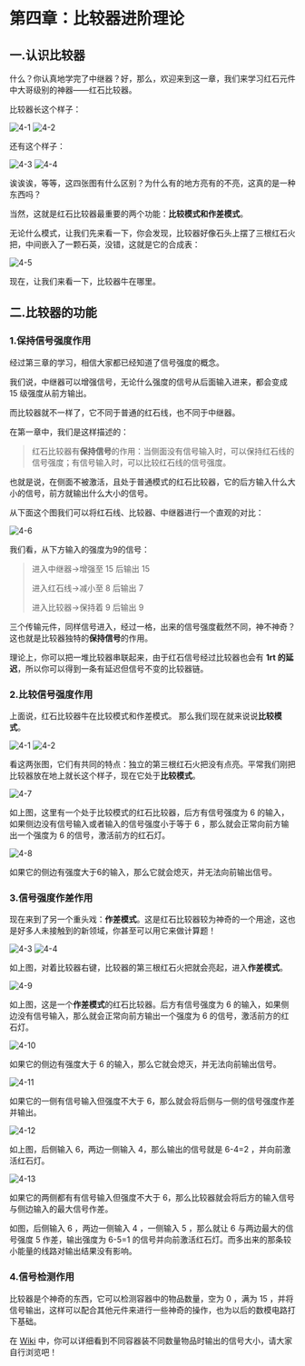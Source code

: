 # 第四章：比较器进阶理论

## 一.认识比较器

什么？你认真地学完了中继器？好，那么，欢迎来到这一章，我们来学习红石元件中大哥级别的神器——红石比较器。

比较器长这个样子：

![4-1](https://attachment.mcbbs.net/data/myattachment/forum/202309/22/164531jo0bztdtfy0ofma1.png)
![4-2](https://attachment.mcbbs.net/data/myattachment/forum/202309/22/164532ho0umlh66dmz0dcg.png)


还有这个样子：

![4-3](https://attachment.mcbbs.net/data/myattachment/forum/202309/22/164533qjy9cbjvd0d70v7v.png)
![4-4](https://attachment.mcbbs.net/data/myattachment/forum/202309/22/164534b3mod9zfynyawy1r.png)

诶诶诶，等等，这四张图有什么区别？为什么有的地方亮有的不亮，这真的是一种东西吗？

当然，这就是红石比较器最重要的两个功能：**比较模式和作差模式**。

无论什么模式，让我们先来看一下，你会发现，比较器好像石头上摆了三根红石火把，中间嵌入了一颗石英，没错，这就是它的合成表：

![4-5](https://attachment.mcbbs.net/data/myattachment/forum/202309/22/164535dle434t9fibgfite.png)

现在，让我们来看一下，比较器牛在哪里。

## 二.比较器的功能

### 1.保持信号强度作用

经过第三章的学习，相信大家都已经知道了信号强度的概念。

我们说，中继器可以增强信号，无论什么强度的信号从后面输入进来，都会变成 15 级强度从前方输出。

而比较器就不一样了，它不同于普通的红石线，也不同于中继器。

在第一章中，我们是这样描述的：

> 红石比较器有**保持信号**的作用：当侧面没有信号输入时，可以保持红石线的信号强度；有信号输入时，可以比较红石线的信号强度。

也就是说，在侧面不被激活，且处于普通模式的红石比较器，它的后方输入什么大小的信号，前方就输出什么大小的信号。

从下面这个图我们可以将红石线、比较器、中继器进行一个直观的对比：

![4-6](https://attachment.mcbbs.net/data/myattachment/forum/202309/22/164536ojkwwkoxhwntjhfh.png)

我们看，从下方输入的强度为9的信号：
> 进入中继器→增强至 15 后输出 15
> 
> 进入红石线→减小至 8 后输出 7
> 
> 进入比较器→保持着 9 后输出 9

三个传输元件，同样信号进入，经过一格，出来的信号强度截然不同，神不神奇？这也就是比较器独特的**保持信号**的作用。

理论上，你可以把一堆比较器串联起来，由于红石信号经过比较器也会有 **1rt 的延迟**，所以你可以得到一条有延迟但信号不变的比较器链。

### 2.比较信号强度作用

上面说，红石比较器牛在比较模式和作差模式。
那么我们现在就来说说**比较模式**。

![4-1](https://attachment.mcbbs.net/data/myattachment/forum/202309/22/164531jo0bztdtfy0ofma1.png)
![4-2](https://attachment.mcbbs.net/data/myattachment/forum/202309/22/164532ho0umlh66dmz0dcg.png)

看这两张图，它们有共同的特点：独立的第三根红石火把没有点亮。平常我们刚把比较器放在地上就长这个样子，现在它处于**比较模式**。

![4-7](https://attachment.mcbbs.net/data/myattachment/forum/202309/22/164538lmcdz8nanpnucunn.png)

如上图，这里有一个处于比较模式的红石比较器，后方有信号强度为 6 的输入，如果侧边没有信号输入或者输入的信号强度小于等于 6 ，那么就会正常向前方输出一个强度为 6 的信号，激活前方的红石灯。

![4-8](https://attachment.mcbbs.net/data/myattachment/forum/202309/22/164539mxoooov0e6kja0e0.png)

如果它的侧边有强度大于6的输入，那么它就会熄灭，并无法向前输出信号。


### 3.信号强度作差作用

现在来到了另一个重头戏：**作差模式**。这是红石比较器较为神奇的一个用途，这也是好多人未接触到的新领域，你甚至可以用它来做计算题！

![4-3](https://attachment.mcbbs.net/data/myattachment/forum/202309/22/164533qjy9cbjvd0d70v7v.png)
![4-4](https://attachment.mcbbs.net/data/myattachment/forum/202309/22/164534b3mod9zfynyawy1r.png)


如上图，对着比较器右键，比较器的第三根红石火把就会亮起，进入**作差模式**。

![4-9](https://attachment.mcbbs.net/data/myattachment/forum/202309/22/164540rnslvvp973mljjx9.png)

如上图，这是一个**作差模式**的红石比较器。后方有信号强度为 6 的输入，如果侧边没有信号输入，那么就会正常向前方输出一个强度为 6 的信号，激活前方的红石灯。

![4-10](https://attachment.mcbbs.net/data/myattachment/forum/202309/22/164542evkmzezxryk26x0h.png)

如果它的侧边有强度大于 6 的输入，那么它就会熄灭，并无法向前输出信号。

![4-11](https://attachment.mcbbs.net/data/myattachment/forum/202309/22/164543pjogmjnhr77vkjt7.png)

如果它的一侧有信号输入但强度不大于 6，那么就会将后侧与一侧的信号强度作差并输出。

![4-12](https://attachment.mcbbs.net/data/myattachment/forum/202309/22/164545tuuo8qejpiw7b3j3.png)

如上图，后侧输入 6，两边一侧输入 4，那么输出的信号就是 6-4=2 ，并向前激活红石灯。

![4-13](https://attachment.mcbbs.net/data/myattachment/forum/202309/22/164546dqaac175a58b65x5.png)

如果它的两侧都有有信号输入但强度不大于 6，那么比较器就会将后方的输入信号与侧边输入的最大信号作差。

如图，后侧输入 6 ，两边一侧输入 4 ，一侧输入 5 ，那么就让 6 与两边最大的信号强度 5 作差，输出强度为 6-5=1 的信号并向前激活红石灯。而多出来的那条较小能量的线路对输出结果没有影响。



### 4.信号检测作用

比较器是个神奇的东西，它可以检测容器中的物品数量，空为 0 ，满为 15 ，并将信号输出，这样可以配合其他元件来进行一些神奇的操作，也为以后的数模电路打下基础。

在 [Wiki](https://minecraft.fandom.com/zh/wiki/%E7%BA%A2%E7%9F%B3%E6%AF%94%E8%BE%83%E5%99%A8#%E5%AE%B9%E5%99%A8) 中，你可以详细看到不同容器装不同数量物品时输出的信号大小，请大家自行浏览吧！